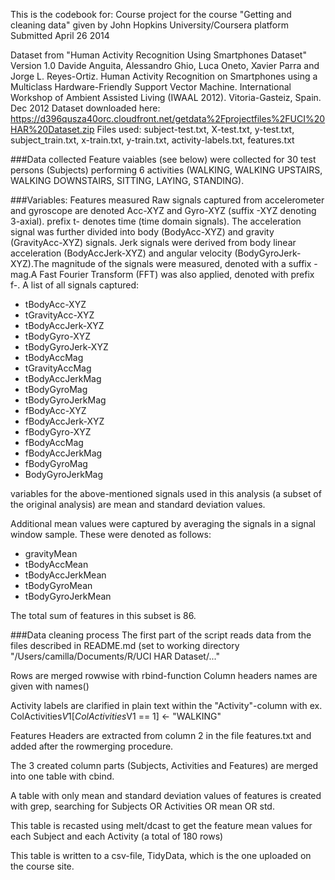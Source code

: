 This is the codebook for:
Course project for the course "Getting and cleaning data" given by John Hopkins University/Coursera platform Submitted April 26 2014

Dataset from "Human Activity Recognition Using Smartphones Dataset" Version 1.0 Davide Anguita, Alessandro Ghio, Luca Oneto, Xavier Parra and Jorge L. Reyes-Ortiz. Human Activity Recognition on Smartphones using a Multiclass Hardware-Friendly Support Vector Machine. International Workshop of Ambient Assisted Living (IWAAL 2012). Vitoria-Gasteiz, Spain. Dec 2012 Dataset downloaded here: https://d396qusza40orc.cloudfront.net/getdata%2Fprojectfiles%2FUCI%20HAR%20Dataset.zip
Files used: subject-test.txt, X-test.txt, y-test.txt, subject_train.txt, x-train.txt, y-train.txt, activity-labels.txt, features.txt

###Data collected
Feature vaiables (see below) were collected for 30 test persons (Subjects) performing 6 activities (WALKING, WALKING UPSTAIRS, WALKING DOWNSTAIRS, SITTING, LAYING, STANDING).

###Variables: Features measured
Raw signals captured from accelerometer and gyroscope are denoted Acc-XYZ and Gyro-XYZ (suffix -XYZ denoting 3-axial). prefix t- denotes time (time domain signals). The acceleration signal was further divided into body (BodyAcc-XYZ) and gravity (GravityAcc-XYZ) signals. Jerk signals were derived from body linear acceleration (BodyAccJerk-XYZ) and angular velocity (BodyGyroJerk-XYZ).The magnitude of the signals were measured, denoted with a suffix -mag.A Fast Fourier Transform (FFT) was also applied, denoted with prefix f-. A list of all signals captured:
* tBodyAcc-XYZ
* tGravityAcc-XYZ
* tBodyAccJerk-XYZ
* tBodyGyro-XYZ
* tBodyGyroJerk-XYZ
* tBodyAccMag
* tGravityAccMag
* tBodyAccJerkMag
* tBodyGyroMag
* tBodyGyroJerkMag
* fBodyAcc-XYZ
* fBodyAccJerk-XYZ
* fBodyGyro-XYZ
* fBodyAccMag
* fBodyAccJerkMag
* fBodyGyroMag
* BodyGyroJerkMag

variables for the above-mentioned signals used in this analysis (a subset of the original analysis) are mean and standard deviation values.

Additional mean values were captured by averaging the signals in a signal window sample. These were denoted as follows:
* gravityMean
* tBodyAccMean
* tBodyAccJerkMean
* tBodyGyroMean
* tBodyGyroJerkMean

The total sum of features in this subset is 86.

###Data cleaning process
The first part of the script reads data from the files described in README.md (set to working directory "/Users/camilla/Documents/R/UCI HAR Dataset/..."

Rows are merged rowwise with rbind-function
Column headers names are given with names()

Activity labels are clarified in plain text within the "Activity"-column with ex. ColActivities$V1[ColActivities$V1 == 1] <- "WALKING"

Features Headers are extracted from column 2 in the file features.txt and added after the rowmerging procedure.

The 3 created column parts (Subjects, Activities and Features) are merged into one table with cbind.

A table with only mean and standard deviation values of features is created with grep, searching for Subjects OR Activities OR mean OR std.

This table is recasted using melt/dcast to get the feature mean values for each Subject and each Activity (a total of 180 rows)

This table is written to a csv-file, TidyData, which is the one uploaded on the course site.
